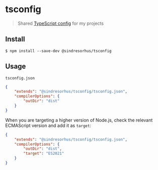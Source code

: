 # tsconfig

> Shared [TypeScript config](https://www.typescriptlang.org/docs/handbook/tsconfig-json.html) for my projects

## Install

```
$ npm install --save-dev @sindresorhus/tsconfig
```

## Usage

`tsconfig.json`

```json
{
	"extends": "@sindresorhus/tsconfig/tsconfig.json",
	"compilerOptions": {
		"outDir": "dist"
	}
}
```

When you are targeting a higher version of Node.js, check the relevant ECMAScript version and add it as `target`:

```json
{
	"extends": "@sindresorhus/tsconfig/tsconfig.json",
	"compilerOptions": {
		"outDir": "dist",
		"target": "ES2021"
	}
}
```
